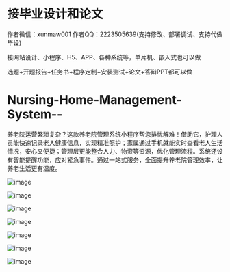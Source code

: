 # 接毕业设计和论文
作者微信：xunmaw001  作者QQ：2223505639(支持修改、部署调试、支持代做毕设)

接网站设计、小程序、H5、APP、各种系统等，单片机、嵌入式也可以做

选题+开题报告+任务书+程序定制+安装测试+论文+答辩PPT都可以做
# Nursing-Home-Management-System--
养老院运营繁琐复杂？这款养老院管理系统小程序帮您排忧解难！借助它，护理人员能快速记录老人健康信息，实现精准照护；家属通过手机就能实时查看老人生活情况，安心又便捷；管理层更能整合人力、物资等资源，优化管理流程。系统还设有智能提醒功能，应对紧急事件。通过一站式服务，全面提升养老院管理效率，让养老生活更有温度。 

![image](https://github.com/user-attachments/assets/1412e6af-2821-415e-b418-65ce44e11774)

![image](https://github.com/user-attachments/assets/6af92e8c-e8a8-461b-9d22-7b3b5483e3b8)

![image](https://github.com/user-attachments/assets/8061c2f4-9e6e-4cca-81df-68ff834d6cf9)

![image](https://github.com/user-attachments/assets/f7b48ead-40b8-4363-82db-abfeaf243fca)

![image](https://github.com/user-attachments/assets/7f2001a6-c9e0-43f5-99fb-63f944e4655e)

![image](https://github.com/user-attachments/assets/c2187c86-4a73-4d5e-addb-afde2f5330ef)

![image](https://github.com/user-attachments/assets/9b5fc51d-4dc3-4934-88cc-a21c3f09db23)
